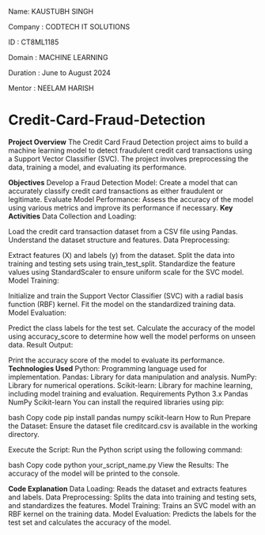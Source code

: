 Name: KAUSTUBH SINGH

Company : CODTECH IT SOLUTIONS

ID : CT8ML1185

Domain : MACHINE LEARNING

Duration : June to August 2024

Mentor : NEELAM HARISH


# Credit-Card-Fraud-Detection
**Project Overview**
The Credit Card Fraud Detection project aims to build a machine learning model to detect fraudulent credit card transactions using a Support Vector Classifier (SVC). The project involves preprocessing the data, training a model, and evaluating its performance.

**Objectives**
Develop a Fraud Detection Model: Create a model that can accurately classify credit card transactions as either fraudulent or legitimate.
Evaluate Model Performance: Assess the accuracy of the model using various metrics and improve its performance if necessary.
**Key Activities**
Data Collection and Loading:

Load the credit card transaction dataset from a CSV file using Pandas.
Understand the dataset structure and features.
Data Preprocessing:

Extract features (X) and labels (y) from the dataset.
Split the data into training and testing sets using train_test_split.
Standardize the feature values using StandardScaler to ensure uniform scale for the SVC model.
Model Training:

Initialize and train the Support Vector Classifier (SVC) with a radial basis function (RBF) kernel.
Fit the model on the standardized training data.
Model Evaluation:

Predict the class labels for the test set.
Calculate the accuracy of the model using accuracy_score to determine how well the model performs on unseen data.
Result Output:

Print the accuracy score of the model to evaluate its performance.
**Technologies Used**
Python: Programming language used for implementation.
Pandas: Library for data manipulation and analysis.
NumPy: Library for numerical operations.
Scikit-learn: Library for machine learning, including model training and evaluation.
Requirements
Python 3.x
Pandas
NumPy
Scikit-learn
You can install the required libraries using pip:

bash
Copy code
pip install pandas numpy scikit-learn
How to Run
Prepare the Dataset: Ensure the dataset file creditcard.csv is available in the working directory.

Execute the Script: Run the Python script using the following command:

bash
Copy code
python your_script_name.py
View the Results: The accuracy of the model will be printed to the console.

**Code Explanation**
Data Loading: Reads the dataset and extracts features and labels.
Data Preprocessing: Splits the data into training and testing sets, and standardizes the features.
Model Training: Trains an SVC model with an RBF kernel on the training data.
Model Evaluation: Predicts the labels for the test set and calculates the accuracy of the model.
